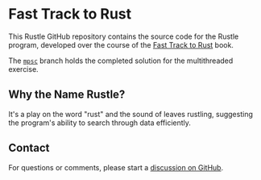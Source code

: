 # Fast Track to Rust

This Rustle GitHub repository contains the source code for the Rustle program,
developed over the course of the [Fast Track to Rust] book.

The [`mpsc`] branch holds the completed solution for the multithreaded exercise.

## Why the Name Rustle?

It's a play on the word "rust" and the sound of leaves rustling, suggesting the
program's ability to search through data efficiently.

## Contact

For questions or comments, please start a [discussion on GitHub].

[Fast Track to Rust]: https://freddiehaddad.github.io/fast-track-to-rust
[`mpsc`]: https://github.com/freddiehaddad/rustle/tree/mpsc
[discussion on GitHub]: https://github.com/freddiehaddad/rustle/discussions
